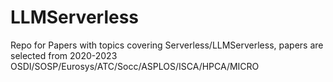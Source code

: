 # LLMServerless
Repo for Papers with topics covering Serverless/LLMServerless, papers are selected from 2020-2023 OSDI/SOSP/Eurosys/ATC/Socc/ASPLOS/ISCA/HPCA/MICRO

